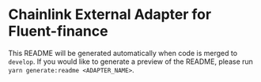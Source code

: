 # Chainlink External Adapter for Fluent-finance

This README will be generated automatically when code is merged to `develop`. If you would like to generate a preview of the README, please run `yarn generate:readme <ADAPTER_NAME>`.
